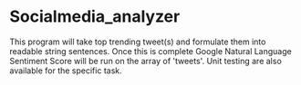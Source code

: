 # Socialmedia_analyzer
This program will take top trending tweet(s) and formulate them into readable string sentences. Once this is complete Google Natural Language Sentiment Score will be run on the array of 'tweets'. Unit testing are also available for the specific task.
